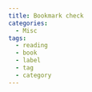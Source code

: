 ```yaml
---
title: Bookmark check
categories:
  - Misc
tags:
  - reading
  - book
  - label
  - tag
  - category
---
```

